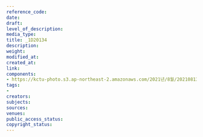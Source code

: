 ```yaml
---
reference_code: 
date: 
draft: 
level_of_description: 
media_type: 
title: _1D20134
description: 
weight: 
modified_at: 
created_at: 
link: 
components:
- https://kctu-photo.s3.ap-northeast-2.amazonaws.com/2021년/8월/20210813_8.13+5인미만+차별폐지+공동행동+개최/_1D20134.jpg
tags:
- 
creators: 
subjects: 
sources: 
venues: 
public_access_status: 
copyright_status: 
---
```

